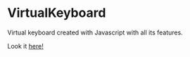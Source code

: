 # VirtualKeyboard

Virtual keyboard created with Javascript with all its features.

Look it [here!](https://manueldilena.github.io/VirtualKeyboard/)
